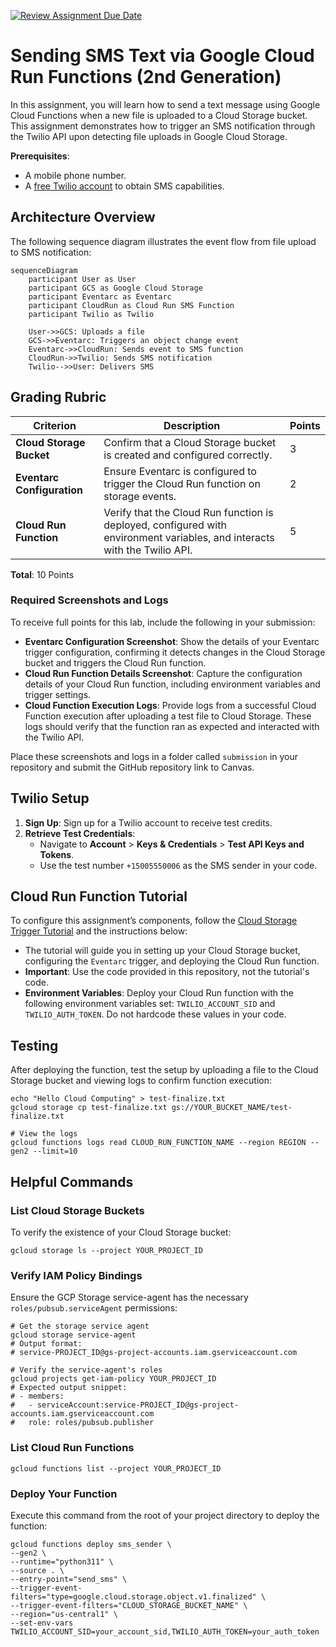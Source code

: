 [![Review Assignment Due Date](https://classroom.github.com/assets/deadline-readme-button-22041afd0340ce965d47ae6ef1cefeee28c7c493a6346c4f15d667ab976d596c.svg)](https://classroom.github.com/a/x94VxAg9)
# Sending SMS Text via Google Cloud Run Functions (2nd Generation)

In this assignment, you will learn how to send a text message using Google Cloud Functions when a new file is uploaded to a Cloud Storage bucket. This assignment demonstrates how to trigger an SMS notification through the Twilio API upon detecting file uploads in Google Cloud Storage.

**Prerequisites**: 
- A mobile phone number.
- A [free Twilio account](https://www.twilio.com/try-twilio) to obtain SMS capabilities.

## Architecture Overview

The following sequence diagram illustrates the event flow from file upload to SMS notification:

```mermaid
sequenceDiagram
    participant User as User
    participant GCS as Google Cloud Storage
    participant Eventarc as Eventarc
    participant CloudRun as Cloud Run SMS Function
    participant Twilio as Twilio

    User->>GCS: Uploads a file
    GCS->>Eventarc: Triggers an object change event
    Eventarc->>CloudRun: Sends event to SMS function
    CloudRun->>Twilio: Sends SMS notification
    Twilio-->>User: Delivers SMS
```

## Grading Rubric

| Criterion                        | Description                                                                              | Points |
|----------------------------------|------------------------------------------------------------------------------------------|--------|
| **Cloud Storage Bucket**         | Confirm that a Cloud Storage bucket is created and configured correctly.                  | 3      |
| **Eventarc Configuration**       | Ensure Eventarc is configured to trigger the Cloud Run function on storage events.       | 2      |
| **Cloud Run Function**           | Verify that the Cloud Run function is deployed, configured with environment variables, and interacts with the Twilio API. | 5      |

**Total**: 10 Points

### Required Screenshots and Logs

To receive full points for this lab, include the following in your submission:

- **Eventarc Configuration Screenshot**: Show the details of your Eventarc trigger configuration, confirming it detects changes in the Cloud Storage bucket and triggers the Cloud Run function.
- **Cloud Run Function Details Screenshot**: Capture the configuration details of your Cloud Run function, including environment variables and trigger settings.
- **Cloud Function Execution Logs**: Provide logs from a successful Cloud Function execution after uploading a test file to Cloud Storage. These logs should verify that the function ran as expected and interacted with the Twilio API.

Place these screenshots and logs in a folder called `submission` in your repository and submit the GitHub repository link to Canvas.

## Twilio Setup

1. **Sign Up**: Sign up for a Twilio account to receive test credits.
2. **Retrieve Test Credentials**:
   - Navigate to **Account** > **Keys & Credentials** > **Test API Keys and Tokens**.
   - Use the test number `+15005550006` as the SMS sender in your code.

## Cloud Run Function Tutorial

To configure this assignment’s components, follow the [Cloud Storage Trigger Tutorial](https://cloud.google.com/functions/docs/tutorials/storage#functions-prepare-environment-python) and the instructions below:
- The tutorial will guide you in setting up your Cloud Storage bucket, configuring the `Eventarc` trigger, and deploying the Cloud Run function.
- **Important**: Use the code provided in this repository, not the tutorial's code.
- **Environment Variables**: Deploy your Cloud Run function with the following environment variables set: `TWILIO_ACCOUNT_SID` and `TWILIO_AUTH_TOKEN`. Do not hardcode these values in your code.

## Testing

After deploying the function, test the setup by uploading a file to the Cloud Storage bucket and viewing logs to confirm function execution:

```shell
echo "Hello Cloud Computing" > test-finalize.txt
gcloud storage cp test-finalize.txt gs://YOUR_BUCKET_NAME/test-finalize.txt

# View the logs
gcloud functions logs read CLOUD_RUN_FUNCTION_NAME --region REGION --gen2 --limit=10
```

## Helpful Commands

### List Cloud Storage Buckets
To verify the existence of your Cloud Storage bucket:
```shell
gcloud storage ls --project YOUR_PROJECT_ID
```

### Verify IAM Policy Bindings
Ensure the GCP Storage service-agent has the necessary `roles/pubsub.serviceAgent` permissions:
```shell
# Get the storage service agent
gcloud storage service-agent
# Output format:
# service-PROJECT_ID@gs-project-accounts.iam.gserviceaccount.com

# Verify the service-agent's roles
gcloud projects get-iam-policy YOUR_PROJECT_ID
# Expected output snippet:
# - members:
#   - serviceAccount:service-PROJECT_ID@gs-project-accounts.iam.gserviceaccount.com
#   role: roles/pubsub.publisher
```

### List Cloud Run Functions

```shell
gcloud functions list --project YOUR_PROJECT_ID
```

### Deploy Your Function
Execute this command from the root of your project directory to deploy the function:
```shell
gcloud functions deploy sms_sender \
--gen2 \
--runtime="python311" \
--source . \
--entry-point="send_sms" \
--trigger-event-filters="type=google.cloud.storage.object.v1.finalized" \
--trigger-event-filters="CLOUD_STORAGE_BUCKET_NAME" \
--region="us-central1" \
--set-env-vars TWILIO_ACCOUNT_SID=your_account_sid,TWILIO_AUTH_TOKEN=your_auth_token
```
